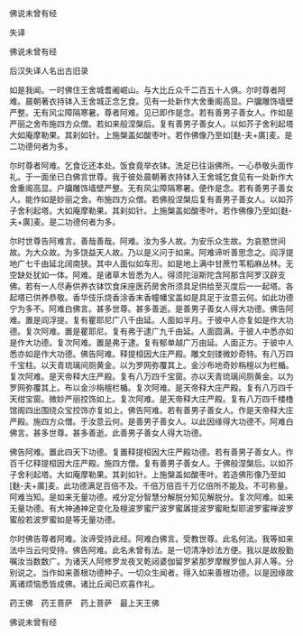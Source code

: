   佛说未曾有经  

失译  

佛说未曾有经  

后汉失译人名出古旧录  

如是我闻。一时佛住王舍城耆阇崛山。与大比丘众千二百五十人俱。尔时尊者阿难。晨朝著衣持钵入王舍城正念乞食。见有一处新作大舍重阁高显。户牖雕饰墙壁严整。无有风尘障隔寒暑。尊者阿难。见已即作是念。若有善男子善女人。作如是严丽之舍布施四方众僧。若如来般涅槃后。复有善男子善女人。以如芥子舍利起塔大如庵摩勒果。其刹如针。上施槃盖如酸枣叶。若作佛像乃至如[麩-夫+廣]麦。是二功德何者为多。  

尔时尊者阿难。乞食讫还本处。饭食竟举衣钵。洗足已往诣佛所。一心恭敬头面作礼。于一面坐已白佛言世尊。我于彼处晨朝著衣持钵入王舍城乞食见有一处新作大舍重阁高显。户牖雕饰墙壁严整。无有风尘障隔寒暑。便作是念。若有善男子善女人。能作如是妙丽之舍。布施四方众僧。若佛般涅槃后复有善男子善女人。以如芥子舍利起塔。大如庵摩勒果。其刹如针。上施槃盖如酸枣叶。若作佛像乃至如[麩-夫+廣]麦。是二功德何者为多。  

尔时世尊告阿难言。善哉善哉。阿难。汝为多人故。为安乐众生故。为哀愍世间故。为大众故。为多饶益天人故。乃以是义问于如来。阿难谛听善思念之。阎浮提地广七千由延北阔南狭。其中人面似如车形。如是地上满中甘蔗竹苇稻麻丛林。无空缺处犹如一体。阿难。是诸草木皆悉为人。得须陀洹斯陀含阿那含阿罗汉辟支佛。若有一人尽寿供养衣钵饮食床座医药房舍所须具足供给至灭度后一一起塔。各起塔已供养恭敬。香华伎乐烧香涂香末香幢幡宝盖如是具足于汝意云何。如此功德宁为多不。阿难白佛言。甚多世尊。甚多善逝。是善男子善女人得大功德。佛告阿难。置是阎浮提。复有瞿耶尼广八千由延。人面如半月。于彼中人亦复如是作大功德。复次阿难。置是瞿耶尼。复有弗于逮广九千由延。人面圆满。于彼人中悉亦如是作大功德。复次阿难。置是弗于逮。复有郁单越广万由延。人面正方。于彼中人悉亦如是作大功德。佛告阿难。释提桓因大庄严殿。雕文刻镂微妙奇特。有八万四千宝柱。以天青琉璃间厕黄金。以为罗网弥覆其上。金沙布地奇妙栴檀以为栏楯。复次阿难。是天帝释大庄严殿。复有八万四千宝窗。亦以天青琉璃间厕黄金。以为罗网弥覆其上。布以金沙栴檀栏楯。复次阿难。是天帝释大庄严殿。复有八万四千天绀宝窗。微妙严丽挍饰如上。复次阿难。是天帝释大庄严殿。复有八万四千楼橹馆阁四出围绕众宝挍饰亦复如上。佛告阿难。若有善男子善女人。作是天帝释大庄严殿。施四方众僧。于汝意云何。是善男子善女人。以此因缘得大功德不。阿难白佛言。甚多世尊。甚多善逝。此善男子善女人得大功德。  

佛告阿难。置此四天下功德。复置释提桓因大庄严殿功德。若有善男子善女人。作百千亿释提桓因大庄严殿。施四方僧。复有善男子善女人。于佛般涅槃后。以如芥子舍利起塔。大如庵摩勒果。其刹如针。上施槃盖如酸枣叶。若造佛形像乃至如[麩-夫+廣]麦。此功德满足百倍不及。千倍万倍百千万亿倍所不能及。不可称量。阿难当知。是如来无量功德。戒分定分智慧分解脱分知见解脱分。复次阿难。如来无量功德。有大神通神足变化及檀波罗蜜尸波罗蜜羼提波罗蜜毗梨耶波罗蜜禅波罗蜜般若波罗蜜如是等无量功德。  

尔时佛告尊者阿难。汝谛受持此经。阿难白佛言。受教世尊。此名何法。我等如来法中当云何受持。佛告阿难。此名未曾有法。是一切清净妙法方便。我以是故殷勤嘱汝当数数广。为诸天人阿修罗龙夜叉乾闼婆伽留罗紧那罗摩睺罗伽人非人等。分别说之。当作如来善根功德种子。一切众生闻者。得入如来善根功德。以是因缘故离诸烦恼悉皆成佛。诸比丘闻已欢喜作礼。  

药王佛　药王菩萨　药上菩萨　最上天王佛  

佛说未曾有经  
